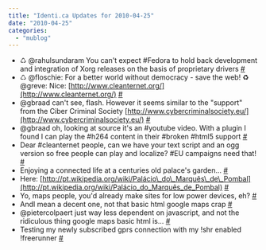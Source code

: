 ```yaml
---
title: "Identi.ca Updates for 2010-04-25"
date: "2010-04-25"
categories: 
  - "mublog"
---
```


- ♺ @rahulsundaram You can't expect #Fedora to hold back development and integration of Xorg releases on the basis of proprietary drivers [#](http://identi.ca/notice/29903166)
- ♺ @floschie: For a better world without democracy - save the web! ♻ @greve: Nice: [http://www.cleanternet.org/](http://www.cleanternet.org/) [#](http://identi.ca/notice/29906025)
- @gbraad can't see, flash. However it seems similar to the "support" from the Ciber Criminal Society [http://www.cybercriminalsociety.eu/](http://www.cybercriminalsociety.eu/) [#](http://identi.ca/notice/29909298)
- @gbraad oh, looking at source it's an #youtube video. With a plugin I found I can play the #h264 content in their #broken #html5 support [#](http://identi.ca/notice/29910549)
- Dear #cleanternet people, can we have your text script and an ogg version so free people can play and localize? #EU campaigns need that! [#](http://identi.ca/notice/29911230)
- Enjoying a connected life at a centuries old palace's garden... [#](http://identi.ca/notice/29932606)
- Here: [http://pt.wikipedia.org/wiki/Palácio\_do\_Marquês\_de\_Pombal](http://pt.wikipedia.org/wiki/Palácio_do_Marquês_de_Pombal) [#](http://identi.ca/notice/29933100)
- Yo, maps people, you'd already make sites for low power devices, eh? [#](http://identi.ca/notice/29933118)
- AndI mean a decent one, not that basic html google maps crap [#](http://identi.ca/notice/29933340)
- @pietercolpaert just way less dependent on javascript, and not the ridiculous thing google maps basic html is... [#](http://identi.ca/notice/29938901)
- Testing my newly subscribed gprs connection with my !shr enabled !freerunner [#](http://identi.ca/notice/29970985)
